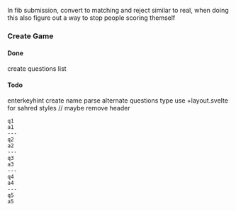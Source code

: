 In fib submission, convert to matching and reject similar to real, when doing this also figure out a way to stop people scoring themself

### Create Game

#### Done

create questions list

#### Todo

enterkeyhint
create name
parse alternate questions type
use +layout.svelte for sahred styles // maybe remove header

```
q1
a1
---
q2
a2
---
q3
a3
---
q4
a4
---
q5
a5
```
